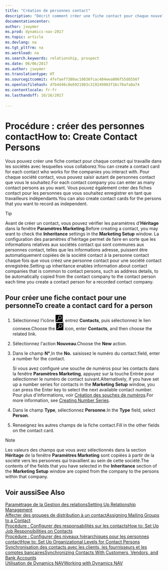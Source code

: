 ```yaml
---
title: "Création de personnes contact"
description: "Décrit comment créer une fiche contact pour chaque nouvelle personne ou nouveau prospect avec lequel vous collaborez ou entretenez des relations professionnelles."
documentationcenter: 
author: jswymer
ms.prod: dynamics-nav-2017
ms.topic: article
ms.devlang: na
ms.tgt_pltfrm: na
ms.workload: na
ms.search.keywords: relationship, prospect
ms.date: 06/06/2017
ms.author: jswymer
ms.translationtype: HT
ms.sourcegitcommit: 4fefaef7380ac10836fcac404eea006f55d8556f
ms.openlocfilehash: d7b4d46c8e6921983c319249983f16c70afa0a74
ms.contentlocale: fr-fr
ms.lasthandoff: 10/16/2017

---
```

# <a name="how-to-create-contact-persons"></a><span data-ttu-id="01085-103">Procédure : créer des personnes contact</span><span class="sxs-lookup"><span data-stu-id="01085-103">How to: Create Contact Persons</span></span>
<span data-ttu-id="01085-104">Vous pouvez créer une fiche contact pour chaque contact qui travaille dans les sociétés avec lesquelles vous collaborez.</span><span class="sxs-lookup"><span data-stu-id="01085-104">You can create a contact card for each contact who works for the companies you interact with.</span></span> <span data-ttu-id="01085-105">Pour chaque société contact, vous pouvez saisir autant de personnes contact que vous le souhaitez.</span><span class="sxs-lookup"><span data-stu-id="01085-105">For each contact company you can enter as many contact persons as you want.</span></span> <span data-ttu-id="01085-106">Vous pouvez également créer des fiches contact pour les personnes que vous souhaitez enregistrer en tant que travailleurs indépendants.</span><span class="sxs-lookup"><span data-stu-id="01085-106">You can also create contact cards for the persons that you want to record as independent.</span></span>

> [!TIP]  
>   <span data-ttu-id="01085-107">Avant de créer un contact, vous pouvez vérifier les paramètres d'**Héritage** dans la fenêtre **Paramètres Marketing**.</span><span class="sxs-lookup"><span data-stu-id="01085-107">Before creating a contact, you may want to check the **Inheritance** settings in the **Marketing Setup** window.</span></span> <span data-ttu-id="01085-108">La configuration des paramètres d'héritage permet de faire en sorte que les informations relatives aux sociétés contact qui sont communes aux personnes contact, telles que les informations adresse, puissent être automatiquement copiées de la société contact à la personne contact chaque fois que vous créez une personne contact pour une société contact enregistrée.</span><span class="sxs-lookup"><span data-stu-id="01085-108">Setting up inheritance enables information about contact companies that is common to contact persons, such as address details, to be automatically copied from the contact company to the contact person each time you create a contact person for a recorded contact company.</span></span>

## <a name="to-create-a-contact-card-for-a-person"></a><span data-ttu-id="01085-109">Pour créer une fiche contact pour une personne</span><span class="sxs-lookup"><span data-stu-id="01085-109">To create a contact card for a person</span></span>
1. <span data-ttu-id="01085-110">Sélectionnez l'icône ![Page ou état pour la recherche](media/ui-search/search_small.png "Page ou état pour la recherche"), entrez **Contacts**, puis sélectionnez le lien connexe.</span><span class="sxs-lookup"><span data-stu-id="01085-110">Choose the ![Search for Page or Report](media/ui-search/search_small.png "Search for Page or Report icon") icon, enter **Contacts**, and then choose the related link.</span></span>
2. <span data-ttu-id="01085-111">Sélectionnez l'action **Nouveau**.</span><span class="sxs-lookup"><span data-stu-id="01085-111">Choose the **New** action.</span></span>
3. <span data-ttu-id="01085-112">Dans le champ **N°**,</span><span class="sxs-lookup"><span data-stu-id="01085-112">In the **No.**</span></span> <span data-ttu-id="01085-113">saisissez le numéro du contact.</span><span class="sxs-lookup"><span data-stu-id="01085-113">field, enter a number for the contact.</span></span>

    <span data-ttu-id="01085-114">Si vous avez configuré une souche de numéros pour les contacts dans la fenêtre **Paramètres Marketing**, appuyez sur la touche Entrée pour sélectionner le numéro de contact suivant.</span><span class="sxs-lookup"><span data-stu-id="01085-114">Alternatively, if you have set up a number series for contacts in the **Marketing Setup** window, you can press the Enter key to select the next available contact number.</span></span> <span data-ttu-id="01085-115">Pour plus d'informations, voir [Création des souches de numéros](ui-create-number-series.md).</span><span class="sxs-lookup"><span data-stu-id="01085-115">For more information, see [Creating Number Series](ui-create-number-series.md).</span></span>
4. <span data-ttu-id="01085-116">Dans le champ **Type**, sélectionnez **Personne**.</span><span class="sxs-lookup"><span data-stu-id="01085-116">In the **Type** field, select **Person**.</span></span>
5. <span data-ttu-id="01085-117">Renseignez les autres champs de la fiche contact.</span><span class="sxs-lookup"><span data-stu-id="01085-117">Fill in the other fields on the contact card.</span></span>

> [!NOTE]  
>   <span data-ttu-id="01085-118">Les valeurs des champs que vous avez sélectionnés dans la section **Héritage** de la fenêtre **Paramètres Marketing** sont copiées à partir de la société vers les personnes qui travaillent au sein de cette société.</span><span class="sxs-lookup"><span data-stu-id="01085-118">The contents of the fields that you have selected in the **Inheritance** section of the **Marketing Setup** window are copied from the company to the persons within that company.</span></span>

## <a name="see-also"></a><span data-ttu-id="01085-119">Voir aussi</span><span class="sxs-lookup"><span data-stu-id="01085-119">See Also</span></span>
[<span data-ttu-id="01085-120">Paramétrage de la Gestion des relations</span><span class="sxs-lookup"><span data-stu-id="01085-120">Setting Up Relationship Management</span></span>](marketing-setup-marketing.md)  
[<span data-ttu-id="01085-121">Affecter des groupes de distribution à un contact</span><span class="sxs-lookup"><span data-stu-id="01085-121">Assigning Mailing Groups to a Contact</span></span>](marketing-mailing-groups.md#AssignMailGroupContact)  
[<span data-ttu-id="01085-122">Procédure : Configurer des responsabilités sur les contacts</span><span class="sxs-lookup"><span data-stu-id="01085-122">How to: Set Up Job Responsibilities on Contacts</span></span>](marketing-job-responsibilities.md)  
[<span data-ttu-id="01085-123">Procédure : Configurer des niveaux hiérarchiques pour les personnes contact</span><span class="sxs-lookup"><span data-stu-id="01085-123">How to: Set Up Organizational Levels for Contact Persons</span></span>](marketing-organizational-levels.md)  
[<span data-ttu-id="01085-124">Synchronisation des contacts avec les clients, les fournisseurs et les comptes bancaires</span><span class="sxs-lookup"><span data-stu-id="01085-124">Synchronizing Contacts With Customers, Vendors, and Bank Accounts</span></span>](marketing-synchronize-contacts-customers-vendors-bank-accounts.md)  
[<span data-ttu-id="01085-125">Utilisation de Dynamics NAV</span><span class="sxs-lookup"><span data-stu-id="01085-125">Working with Dynamics NAV</span></span>](ui-work-product.md)  

